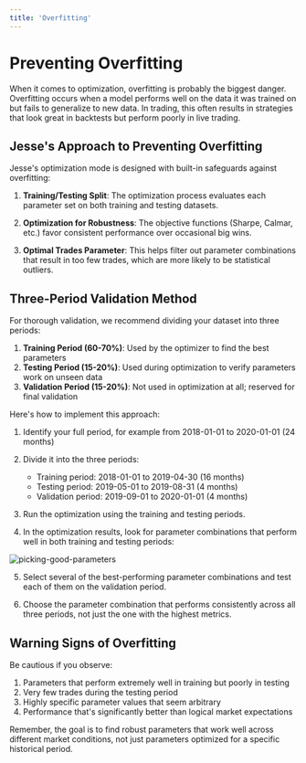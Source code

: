 ```yaml
---
title: 'Overfitting'
---
```


# Preventing Overfitting

When it comes to optimization, overfitting is probably the biggest danger. Overfitting occurs when a model performs well on the data it was trained on but fails to generalize to new data. In trading, this often results in strategies that look great in backtests but perform poorly in live trading.

## Jesse's Approach to Preventing Overfitting

Jesse's optimization mode is designed with built-in safeguards against overfitting:

1. **Training/Testing Split**: The optimization process evaluates each parameter set on both training and testing datasets.

2. **Optimization for Robustness**: The objective functions (Sharpe, Calmar, etc.) favor consistent performance over occasional big wins.

3. **Optimal Trades Parameter**: This helps filter out parameter combinations that result in too few trades, which are more likely to be statistical outliers.

## Three-Period Validation Method

For thorough validation, we recommend dividing your dataset into three periods:

1. **Training Period (60-70%)**: Used by the optimizer to find the best parameters
2. **Testing Period (15-20%)**: Used during optimization to verify parameters work on unseen data
3. **Validation Period (15-20%)**: Not used in optimization at all; reserved for final validation

Here's how to implement this approach:

1. Identify your full period, for example from 2018-01-01 to 2020-01-01 (24 months)

2. Divide it into the three periods:
   - Training period: 2018-01-01 to 2019-04-30 (16 months)
   - Testing period: 2019-05-01 to 2019-08-31 (4 months)
   - Validation period: 2019-09-01 to 2020-01-01 (4 months)

3. Run the optimization using the training and testing periods.

4. In the optimization results, look for parameter combinations that perform well in both training and testing periods:

![picking-good-parameters](https://api1.jesse.trade/storage/images/docs/picking-good-dnas.jpg)

5. Select several of the best-performing parameter combinations and test each of them on the validation period.

6. Choose the parameter combination that performs consistently across all three periods, not just the one with the highest metrics.

## Warning Signs of Overfitting

Be cautious if you observe:

1. Parameters that perform extremely well in training but poorly in testing
2. Very few trades during the testing period
3. Highly specific parameter values that seem arbitrary
4. Performance that's significantly better than logical market expectations

Remember, the goal is to find robust parameters that work well across different market conditions, not just parameters optimized for a specific historical period.
